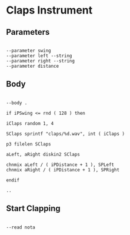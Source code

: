 # Claps Instrument

## Parameters

```scenario oscilla

--parameter swing
--parameter left --string
--parameter right --string
--parameter distance

```

## Body

```scenario oscilla

--body .

if iPSwing <= rnd ( 128 ) then

iClaps random 1, 4

SClaps sprintf "claps/%d.wav", int ( iClaps )

p3 filelen SClaps

aLeft, aRight diskin2 SClaps

chnmix aLeft / ( iPDistance + 1 ), SPLeft
chnmix aRight / ( iPDistance + 1 ), SPRight

endif

..

```

## Start Clapping

```scenario oscilla

--read nota

```

